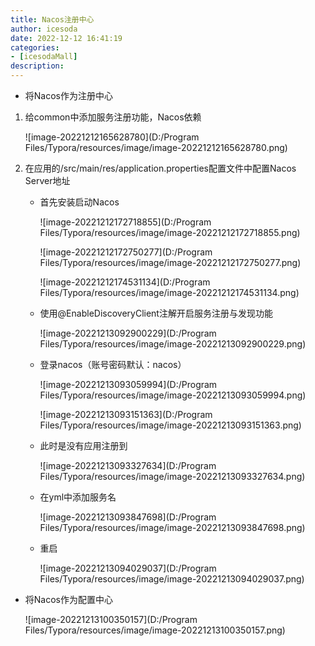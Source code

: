```yaml
---
title: Nacos注册中心
author: icesoda
date: 2022-12-12 16:41:19
categories:
- [icesodaMall]
description:
---
```


- 将Nacos作为注册中心

1. 给common中添加服务注册功能，Nacos依赖

   ![image-20221212165628780](D:/Program Files/Typora/resources/image/image-20221212165628780.png)

2. 在应用的/src/main/res/application.properties配置文件中配置Nacos Server地址

   - 首先安装启动Nacos

     ![image-20221212172718855](D:/Program Files/Typora/resources/image/image-20221212172718855.png)

     ![image-20221212172750277](D:/Program Files/Typora/resources/image/image-20221212172750277.png)

     ![image-20221212174531134](D:/Program Files/Typora/resources/image/image-20221212174531134.png)
     
   - 使用@EnableDiscoveryClient注解开启服务注册与发现功能
   
     ![image-20221213092900229](D:/Program Files/Typora/resources/image/image-20221213092900229.png)
   
   - 登录nacos（账号密码默认：nacos）
   
     ![image-20221213093059994](D:/Program Files/Typora/resources/image/image-20221213093059994.png)
   
     ![image-20221213093151363](D:/Program Files/Typora/resources/image/image-20221213093151363.png)
   
   - 此时是没有应用注册到
   
     ![image-20221213093327634](D:/Program Files/Typora/resources/image/image-20221213093327634.png)
   
   - 在yml中添加服务名
   
     ![image-20221213093847698](D:/Program Files/Typora/resources/image/image-20221213093847698.png)
   
   - 重启
   
     ![image-20221213094029037](D:/Program Files/Typora/resources/image/image-20221213094029037.png)

- 将Nacos作为配置中心

  ![image-20221213100350157](D:/Program Files/Typora/resources/image/image-20221213100350157.png)

